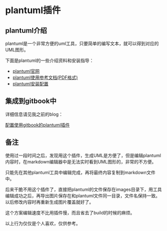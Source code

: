 # plantuml插件

## plantuml介绍

plantuml是一个非常方便的uml工具，只要简单的编写文本，就可以得到对应的UML图形。

下面是plantuml的一些介绍资料和安装指导：

- [plantuml官网](http://plantuml.com//)
- [plantuml使用参考文档(PDF格式)](http://plantuml.com/PlantUML_Language_Reference_Guide.pdf)
- [plantuml安装配置](http://skyao.github.io/2014/12/05/plantuml-installation/)

## 集成到gitbook中

详细信息请见我之前的blog：

[配置使用gitbook的plantuml插件](http://skyao.github.io/2015/11/25/gitbook-plantuml-plugin/)

## 备注

使用过一段时间之后，发现用这个插件，生成UML是方便了，但是编辑plantuml内容时，在markdown编辑器中是无法实时看到UML图形的，非常的不方便。

只能先在其他plantuml工具中编辑完成，再将最终内容复制到markdown文件中。

后来干脆不用这个插件了，直接把plantuml的文件保存在images目录下，用工具编辑成功之后，再导出图片保存在和plantuml文件同一目录，文件名保持一致。以后修改内容时再重新生成图片覆盖就好了。

这个方案编辑速度不比用插件慢，而且省去了build的时候的麻烦。

以上行为仅仅是个人喜欢，仅供参考。